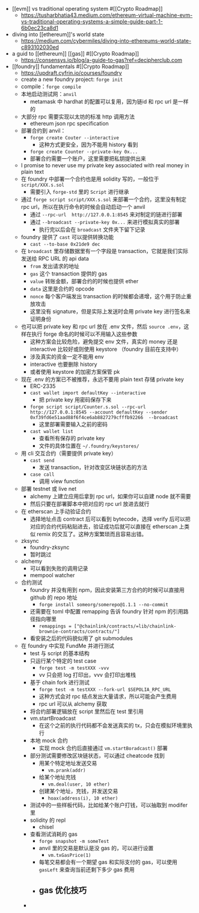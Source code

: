 - [[evm]] vs traditional operating system #[[Crypto Roadmap]]
	- https://tusharbhatia43.medium.com/ethereum-virtual-machine-evm-vs-traditional-operating-systems-a-simple-guide-part-1-6b0ec23ca8d1
- diving into [[ethereum]]'s world state
	- https://medium.com/cybermiles/diving-into-ethereums-world-state-c893102030ed
- a guid to [[ethereum]] [[gas]] #[[Crypto Roadmap]]
	- https://consensys.io/blog/a-guide-to-gas?ref=decipherclub.com
- [[foundry]] fundamentals #[[Crypto Roadmap]]
	- https://updraft.cyfrin.io/courses/foundry
	- create a new foundry project: `forge init`
	- compile：`forge compile`
	- 本地启动测试网：`anvil`
		- metamask 中 hardhat 的配置可以复用，因为链id 和 rpc url 是一样的
	- 大部分 rpc 需要实现以太坊的标准 http 调用方法
		- ethereum json rpc specification
	- 部署合约到 anvil：
		- `forge create Couter --interactive`
			- 这种方式更安全，因为不能用 history 看到
		- `forge create Counter --private-key 0x...`
		- 部署合约需要一个账户，这里需要把私钥提供出来
	- I promise to never use my private key associated with real money in plain text
	- 在 foundry 中部署一个合约也是用 solidity 写的，一般位于 `script/XXX.s.sol`
		- 需要引入 `forge-std` 里的 `Script` 进行继承
	- 通过 `forge script script/XXX.s.sol` 来部署一个合约，这里没有制定 rpc url，所以在执行命令的时候会自动启动一个 anvil
		- 通过 `--rpc-url  http://127.0.0.1:8545` 来对制定的链进行部署
		- 通过 `--broadcast --private-key 0x...` 来进行模拟真实的部署
			- 执行完以后会在 `broadcast` 文件夹下留下记录
	- foundry 提供了 `cast` 可以提供转换功能
		- `cast --to-base 0x21de9 dec`
	- 在 `broadcast` 里存储数据里有一个字段是 transaction，它就是我们实际发送给 RPC URL 的 api data
		- `from` 发出请求的地址
		- `gas` 这个 transaction 提供的 gas
		- `value` 转账金额，部署合约的时候也提供 ether
		- `data` 这里是合约的 opcode
		- `nonce` 每个客户端发出 transaction 的时候都会递增，这个用于防止重放攻击
		- 这里没有 signature，但是实际上发送时会用 private key 进行签名来证明身份
	- 也可以把 private key 和 rpc url 放在 .env 文件，然后 `source .env`，这样在执行 forge 命名的时候可以不用输入这些参数
		- 这种方案会比较危险，避免提交 env 文件，真实的 money 还是 interactive 比较好或则使用 keystore （foundry 目前在支持中）
		- 涉及真实的资金一定不能用 env
		- interactive 也要删除 history
		- 或者使用 keystore 的加密方案保管 pk
	- 现在 .env 的方案已不被推荐，永远不要用 plain text 存储 private key
		- ERC-2335
		- `cast wallet import defaultKey --interactive`
			- 把 private key 用密码保存下来
		- `forge script script/Counter.s.sol --rpc-url http://127.0.0.1:8545 --account defaultKey --sender 0xf39fd6e51aad88f6f4ce6ab8827279cfffb92266  --broadcast`
			- 这里部署需要输入之前的密码
		- `cast wallet list`
			- 查看所有保存的 private key
			- 文件的具体位置在 `~/.foundry/keystores/`
	- 用 cli 交互合约（需要提供 private key）
		- `cast send`
			- 发送 transaction，针对改变区块链状态的方法
		- `case call`
			- 调用 view function
	- 部署 testnet 或 live net
		- alchemy 上建立应用后拿到 rpc url，如果你可以自建 node 就不需要
		- 然后只要在部署脚本中把对应的 rpc url 放进去就行
	- 在 etherscan 上手动验证合约
		- 选择地址点击 contract 后可以看到 bytecode，选择 verify 后可以把对应的合约代码粘贴进去，验证成功后就可以直接在 etherscan 上类似 remix 的交互了。这种方案繁琐而且容易出错。
	- zksync
		- foundry-zksync
		- 暂时跳过
	- alchemy
		- 可以看到失败的调用记录
		- mempool watcher
	- 合约测试
		- foundry 并没有用到 npm，因此安装第三方合约的时候可以直接用 github 的 repo 地址
			- `forge install someorg/somerepo@1.1.1 --no-commit`
		- 还需要在 toml 中配置 remapping 告诉 foundry 针对 npm 的引用路径指向哪里
			- `remappings = ["@chainlink/contracts/=lib/chainlink-brownie-contracts/contracts/"]`
		- 看安装之后的代码貌似用了 git submodules
	- 在 foundry 中实现 FundMe 并进行测试
		- test 与 script 的基本结构
		- 只运行某个特定的 test case
			- `forge test -m testXXX -vvv`
			- vv 只会把 log 打印出，vvv 会打印出堆栈
		- 基于 chain fork 进行测试
			- `forge test -m testXXX --fork-url $SEPOLIA_RPC_URL`
			- 这种方式会对 rpc 结点发出大量请求，所以可能会产生费用
			- rpc url 可以从 alchemy 获取
		- 将合约部署逻辑放在 script 里然后在 test 里引用
		- vm.startBroadcast
			- 在这个之前的执行代码都不会发送真实的 tx，只会在模拟环境里执行
		- 本地 mock 合约
			- 实现 mock 合约后直接通过 `vm.startBoradcast()` 部署
		- 部分测试需要修改区块链状态，可以通过 cheatcode 找到
			- 用某个特定地址发送交易
				- `vm.prank(addr)`
			- 给某个地址充钱
				- `vm.deal(user, 10 ether)`
			- 创建某个地址，充钱，并发送交易
				- `hoax(address(i), 10 ether)`
		- 测试中的一些样板代码，比如给某个账户打钱，可以抽取到 modifer 里
		- solidity 的 repl
			- chisel
		- 查看测试消耗的 gas
			- `forge snapshot -m someTest`
			- anvil 里的交易是默认是没 gas 的，可以进行设置
				- `vm.txGasPrice(1)`
			- 每笔交易都会有一个期望 gas 和实际支付的 gas，可以使用 `gasLeft` 来查询当前还剩下多少 gas 费用
			- gas 优化技巧
				-
		-